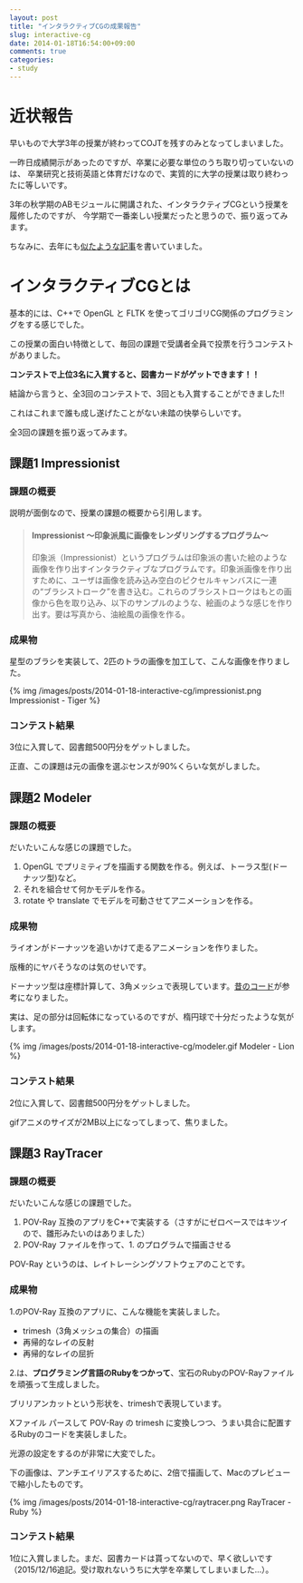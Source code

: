 ```yaml
---
layout: post
title: "インタラクティブCGの成果報告"
slug: interactive-cg
date: 2014-01-18T16:54:00+09:00
comments: true
categories: 
- study
---
```


# 近状報告

早いもので大学3年の授業が終わってCOJTを残すのみとなってしまいました。

一昨日成績開示があったのですが、卒業に必要な単位のうち取り切っていないのは、
卒業研究と技術英語と体育だけなので、実質的に大学の授業は取り終わったに等しいです。


3年の秋学期のABモジュールに開講された、インタラクティブCGという授業を履修したのですが、
今学期で一番楽しい授業だったと思うので、振り返ってみます。

ちなみに、去年にも[似たような記事](/blog/2013/03/12/computer-graphics/)を書いていました。

<!--more-->

# インタラクティブCGとは

基本的には、C++で OpenGL と FLTK を使ってゴリゴリCG関係のプログラミングをする感じでした。

この授業の面白い特徴として、毎回の課題で受講者全員で投票を行うコンテストがありました。

**コンテストで上位3名に入賞すると、図書カードがゲットできます！！**

結論から言うと、全3回のコンテストで、3回とも入賞することができました!!

これはこれまで誰も成し遂げたことがない未踏の快挙らしいです。

全3回の課題を振り返ってみます。


## 課題1 Impressionist

### 課題の概要

説明が面倒なので、授業の課題の概要から引用します。

> #### Impressionist ～印象派風に画像をレンダリングするプログラム～
>
> 印象派（Impressionist）というプログラムは印象派の書いた絵のような画像を作り出すインタラクティブなプログラムです。印象派画像を作り出すために、ユーザは画像を読み込み空白のピクセルキャンバスに一連の“ブラシストローク”を書き込む。これらのブラシストロークはもとの画像から色を取り込み、以下のサンプルのような、絵画のような感じを作り出す。要は写真から、油絵風の画像を作る。

### 成果物

星型のブラシを実装して、2匹のトラの画像を加工して、こんな画像を作りました。


{% img /images/posts/2014-01-18-interactive-cg/impressionist.png Impressionist - Tiger %}


### コンテスト結果

3位に入賞して、図書館500円分をゲットしました。

正直、この課題は元の画像を選ぶセンスが90%くらいな気がしました。


## 課題2 Modeler

### 課題の概要

だいたいこんな感じの課題でした。

1. OpenGL でプリミティブを描画する関数を作る。例えば、トーラス型(ドーナッツ型)など。
2. それを組合せて何かモデルを作る。
3. rotate や translate でモデルを可動させてアニメーションを作る。

### 成果物

ライオンがドーナッツを追いかけて走るアニメーションを作りました。

版権的にヤバそうなのは気のせいです。

ドーナッツ型は座標計算して、3角メッシュで表現しています。[昔のコード](http://gam0022.net/blog/2013/03/12/computer-graphics/)が参考になりました。

実は、足の部分は回転体になっているのですが、楕円球で十分だったような気がします。

{% img /images/posts/2014-01-18-interactive-cg/modeler.gif Modeler - Lion %}

### コンテスト結果

2位に入賞して、図書館500円分をゲットしました。

gifアニメのサイズが2MB以上になってしまって、焦りました。


## 課題3 RayTracer

### 課題の概要

だいたいこんな感じの課題でした。

1. POV-Ray 互換のアプリをC++で実装する（さすがにゼロベースではキツイので、雛形みたいのはありました）
2. POV-Ray ファイルを作って、1. のプログラムで描画させる

POV-Ray というのは、レイトレーシングソフトウェアのことです。

### 成果物

1.のPOV-Ray 互換のアプリに、こんな機能を実装しました。

- trimesh（3角メッシュの集合）の描画
- 再帰的なレイの反射
- 再帰的なレイの屈折

2.は、**プログラミング言語のRubyをつかって**、宝石のRubyのPOV-Rayファイルを頑張って生成しました。

ブリリアンカットという形状を、trimeshで表現しています。

Xファイル パースして POV-Ray の trimesh に変換しつつ、うまい具合に配置するRubyのコードを実装しました。

光源の設定をするのが非常に大変でした。

下の画像は、アンチエイリアスするために、2倍で描画して、Macのプレビューで縮小したものです。

{% img /images/posts/2014-01-18-interactive-cg/raytracer.png RayTracer - Ruby %}

### コンテスト結果

1位に入賞しました。まだ、図書カードは貰ってないので、早く欲しいです（2015/12/16追記。受け取れないうちに大学を卒業してしまいました…）。
